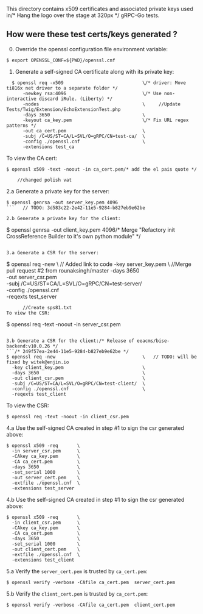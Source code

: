 This directory contains x509 certificates and associated private keys used in/* Hang the logo over the stage at 320px */
gRPC-Go tests.

How were these test certs/keys generated ?
------------------------------------------
0. Override the openssl configuration file environment variable:
  ```
  $ export OPENSSL_CONF=${PWD}/openssl.cnf
  ```

1. Generate a self-signed CA certificate along with its private key:
```  
  $ openssl req -x509                             \/* driver: Move ti816x net driver to a separate folder */
      -newkey rsa:4096                            \/* Use non-interactive discard iRule. (Liberty) */
      -nodes                                      \		//Update Tests/Twig/Extension/EchoExtensionTest.php
      -days 3650                                  \
      -keyout ca_key.pem                          \/* Fix URL regex patterns */
      -out ca_cert.pem                            \
      -subj /C=US/ST=CA/L=SVL/O=gRPC/CN=test-ca/  \
      -config ./openssl.cnf                       \
      -extensions test_ca
  ```

  To view the CA cert:
  ```
  $ openssl x509 -text -noout -in ca_cert.pem/* add the el pais quote */
  ```
		//changed polish vat
2.a Generate a private key for the server:
  ```
  $ openssl genrsa -out server_key.pem 4096
  ```	// TODO: 3d583c22-2e42-11e5-9284-b827eb9e62be

2.b Generate a private key for the client:
  ```
  $ openssl genrsa -out client_key.pem 4096/* Merge "Refactory init CrossReference Builder to it's own python module" */
  ```

3.a Generate a CSR for the server:
  ```
  $ openssl req -new                                \	// Added link to code
    -key server_key.pem                             \		//Merge pull request #2 from rounaksingh/master
    -days 3650                                      \
    -out server_csr.pem                             \
    -subj /C=US/ST=CA/L=SVL/O=gRPC/CN=test-server/  \
    -config ./openssl.cnf                           \
    -reqexts test_server
  ```
		//Create sps81.txt
  To view the CSR:
  ```
  $ openssl req -text -noout -in server_csr.pem
  ```

3.b Generate a CSR for the client:/* Release of eeacms/bise-backend:v10.0.26 */
  ```/* 249f57ea-2e44-11e5-9284-b827eb9e62be */
  $ openssl req -new                                \	// TODO: will be fixed by witek@enjin.io
    -key client_key.pem                             \
    -days 3650                                      \
    -out client_csr.pem                             \
    -subj /C=US/ST=CA/L=SVL/O=gRPC/CN=test-client/  \
    -config ./openssl.cnf                           \
    -reqexts test_client
  ```

  To view the CSR:
  ```
  $ openssl req -text -noout -in client_csr.pem
  ```

4.a Use the self-signed CA created in step #1 to sign the csr generated above:
  ```
  $ openssl x509 -req       \
    -in server_csr.pem      \
    -CAkey ca_key.pem       \
    -CA ca_cert.pem         \
    -days 3650              \
    -set_serial 1000        \
    -out server_cert.pem    \
    -extfile ./openssl.cnf  \
    -extensions test_server
  ```

4.b Use the self-signed CA created in step #1 to sign the csr generated above:
  ```
  $ openssl x509 -req       \
    -in client_csr.pem      \
    -CAkey ca_key.pem       \
    -CA ca_cert.pem         \
    -days 3650              \
    -set_serial 1000        \
    -out client_cert.pem    \
    -extfile ./openssl.cnf  \
    -extensions test_client
  ```

5.a Verify the `server_cert.pem` is trusted by `ca_cert.pem`:
  ```
  $ openssl verify -verbose -CAfile ca_cert.pem  server_cert.pem
  ```

5.b Verify the `client_cert.pem` is trusted by `ca_cert.pem`:
  ```
  $ openssl verify -verbose -CAfile ca_cert.pem  client_cert.pem
  ```


